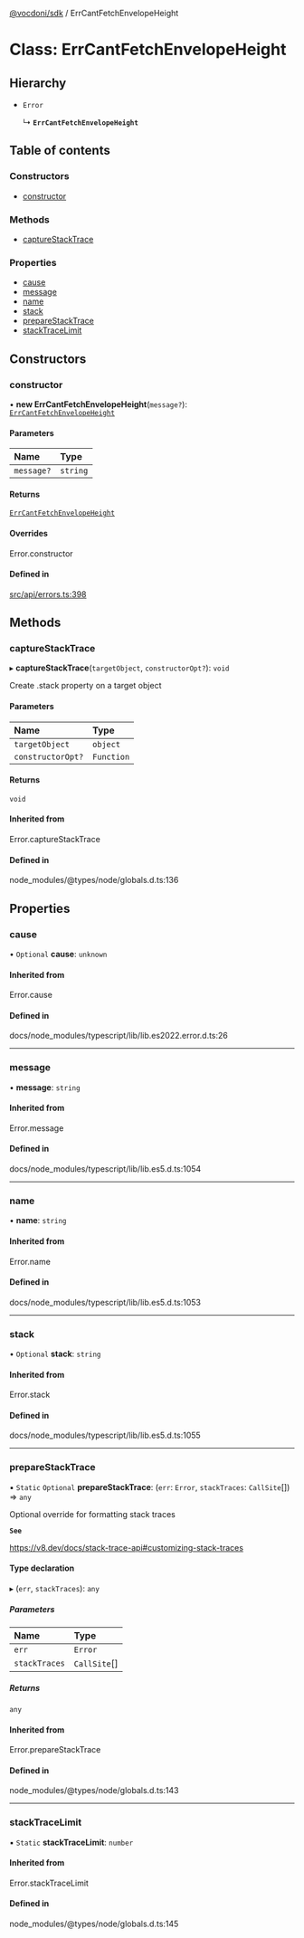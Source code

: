 [@vocdoni/sdk](/sdk) / ErrCantFetchEnvelopeHeight

# Class: ErrCantFetchEnvelopeHeight

## Hierarchy

- `Error`

  ↳ **`ErrCantFetchEnvelopeHeight`**

## Table of contents

### Constructors

- [constructor](ErrCantFetchEnvelopeHeight#constructor)

### Methods

- [captureStackTrace](ErrCantFetchEnvelopeHeight#capturestacktrace)

### Properties

- [cause](ErrCantFetchEnvelopeHeight#cause)
- [message](ErrCantFetchEnvelopeHeight#message)
- [name](ErrCantFetchEnvelopeHeight#name)
- [stack](ErrCantFetchEnvelopeHeight#stack)
- [prepareStackTrace](ErrCantFetchEnvelopeHeight#preparestacktrace)
- [stackTraceLimit](ErrCantFetchEnvelopeHeight#stacktracelimit)

## Constructors

### constructor

• **new ErrCantFetchEnvelopeHeight**(`message?`): [`ErrCantFetchEnvelopeHeight`](ErrCantFetchEnvelopeHeight)

#### Parameters

| Name | Type |
| :------ | :------ |
| `message?` | `string` |

#### Returns

[`ErrCantFetchEnvelopeHeight`](ErrCantFetchEnvelopeHeight)

#### Overrides

Error.constructor

#### Defined in

[src/api/errors.ts:398](https://github.com/vocdoni/vocdoni-sdk/blob/179c92b4cecfec787d968dc02b519f64ee15c5d3/src/api/errors.ts#L398)

## Methods

### captureStackTrace

▸ **captureStackTrace**(`targetObject`, `constructorOpt?`): `void`

Create .stack property on a target object

#### Parameters

| Name | Type |
| :------ | :------ |
| `targetObject` | `object` |
| `constructorOpt?` | `Function` |

#### Returns

`void`

#### Inherited from

Error.captureStackTrace

#### Defined in

node_modules/@types/node/globals.d.ts:136

## Properties

### cause

• `Optional` **cause**: `unknown`

#### Inherited from

Error.cause

#### Defined in

docs/node_modules/typescript/lib/lib.es2022.error.d.ts:26

___

### message

• **message**: `string`

#### Inherited from

Error.message

#### Defined in

docs/node_modules/typescript/lib/lib.es5.d.ts:1054

___

### name

• **name**: `string`

#### Inherited from

Error.name

#### Defined in

docs/node_modules/typescript/lib/lib.es5.d.ts:1053

___

### stack

• `Optional` **stack**: `string`

#### Inherited from

Error.stack

#### Defined in

docs/node_modules/typescript/lib/lib.es5.d.ts:1055

___

### prepareStackTrace

▪ `Static` `Optional` **prepareStackTrace**: (`err`: `Error`, `stackTraces`: `CallSite`[]) => `any`

Optional override for formatting stack traces

**`See`**

https://v8.dev/docs/stack-trace-api#customizing-stack-traces

#### Type declaration

▸ (`err`, `stackTraces`): `any`

##### Parameters

| Name | Type |
| :------ | :------ |
| `err` | `Error` |
| `stackTraces` | `CallSite`[] |

##### Returns

`any`

#### Inherited from

Error.prepareStackTrace

#### Defined in

node_modules/@types/node/globals.d.ts:143

___

### stackTraceLimit

▪ `Static` **stackTraceLimit**: `number`

#### Inherited from

Error.stackTraceLimit

#### Defined in

node_modules/@types/node/globals.d.ts:145

